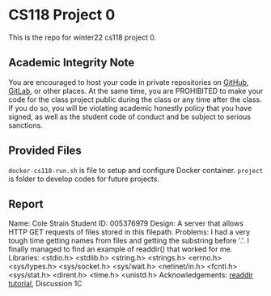 # CS118 Project 0

This is the repo for winter22 cs118 project 0.

## Academic Integrity Note

You are encouraged to host your code in private repositories on [GitHub](https://github.com/), [GitLab](https://gitlab.com), or other places.  At the same time, you are PROHIBITED to make your code for the class project public during the class or any time after the class.  If you do so, you will be violating academic honestly policy that you have signed, as well as the student code of conduct and be subject to serious sanctions.

## Provided Files

`docker-cs118-run.sh` is file to setup and configure Docker container.
`project` is folder to develop codes for future projects.

## Report
Name: Cole Strain
Student ID: 005376979
Design: A server that allows HTTP GET requests of files stored in this filepath.
Problems: I had a very tough time getting names from files and getting the substring before '.'. I finally managed to
    find an example of readdir() that worked for me.
Libraries: <stdio.h> <stdlib.h> <string.h> <strings.h> <errno.h> <sys/types.h> <sys/socket.h> <sys/wait.h> <netinet/in.h> 
    <fcntl.h> <sys/stat.h> <dirent.h> <time.h> <unistd.h> <string> <iostream>
Acknowledgements: [readdir tutorial](https://c-for-dummies.com/blog/?p=3246), Discussion 1C